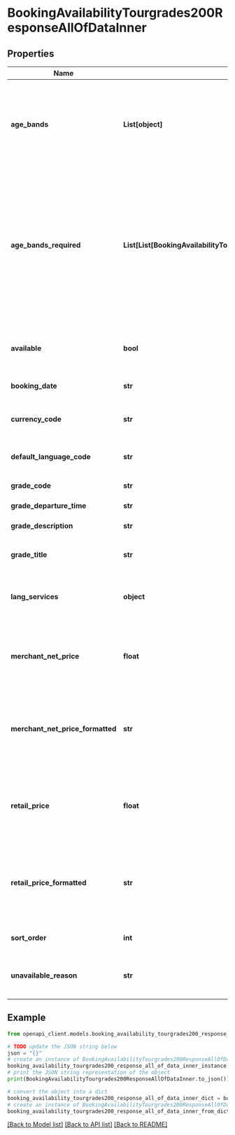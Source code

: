 # BookingAvailabilityTourgrades200ResponseAllOfDataInner


## Properties

Name | Type | Description | Notes
------------ | ------------- | ------------- | -------------
**age_bands** | **List[object]** | **array** of age band objects describing the age bands and respective passenger counts allowed to book *this* tour grade; &#x60;null&#x60; if &#x60;ageBandsRequired&#x60; is filled and &#x60;available&#x60; is &#x60;false&#x60; | [optional] 
**age_bands_required** | **List[List[BookingAvailabilityTourgrades200ResponseAllOfDataInnerAgeBandsRequiredInnerInner]]** | **array of arrays** of age band objects describing the traveler mixes eligible to book *this* tour grade; &#x60;null&#x60; if &#x60;ageBands&#x60; is filled and &#x60;available&#x60; is &#x60;true&#x60; - **note**: multiple objects; structure will depend on available tour grades – see response sample for an example, but the exact result you receive will differ  | [optional] 
**available** | **bool** | **indicator** - &#x60;true&#x60; if this tour grade is available to be booked according to the traveler mix specified | [optional] 
**booking_date** | **str** | **date** on which *this* tour grade operates | [optional] 
**currency_code** | **str** | **currency code for the specified currency** (will be &#x60;&#39;ERROR&#39;&#x60; if &#x60;available&#x60; is &#x60;false&#x60;) | [optional] 
**default_language_code** | **str** | **language code for standard langauge** for *this* product | [optional] 
**grade_code** | **str** | **alphanumeric identifier** of *this* tour grade | [optional] 
**grade_departure_time** | **str** | **time** of *this* product | [optional] 
**grade_description** | **str** | **natural-language description** of the tour grade | [optional] 
**grade_title** | **str** | **natural-language title** of the tour grade | [optional] 
**lang_services** | **object** | **object** detailing language services available for *this* product** (will be &#x60;null&#x60; if &#x60;available&#x60; is &#x60;false&#x60;) | [optional] 
**merchant_net_price** | **float** | **numeric merchant net rate** for *this* tour grade **Note**: will be &#x60;0&#x60; if &#x60;available&#x60; is &#x60;false&#x60; - For more information, see: [Merchant pricing](#section/Merchant-APIs/Merchant-pricing)  | [optional] 
**merchant_net_price_formatted** | **str** | **currency-formatted merchant net rate** for *this* tour grade **Note**: will be empty if &#x60;available&#x60; is &#x60;false&#x60; - For more information, see: [Merchant pricing](#section/Merchant-APIs/Merchant-pricing)  | [optional] 
**retail_price** | **float** | **numeric suggested retail price** for *this* tour grade **Note**: will be &#x60;0&#x60; if &#x60;available&#x60; is &#x60;false&#x60; - For more information, see: [Merchant pricing](#section/Merchant-APIs/Merchant-pricing)  | [optional] 
**retail_price_formatted** | **str** | **currency-formatted suggested retail price** for *this* tour grade **Note**: (will be &#39;&#39; if &#x60;available&#x60; is &#x60;false&#x60;) - For more information, see: [Merchant pricing](#section/Merchant-APIs/Merchant-pricing)  | [optional] 
**sort_order** | **int** | **sort order** for *this* tour grade availability object | [optional] 
**unavailable_reason** | **str** | **enum specifier of reason for product unavailability** (will be &#x60;null&#x60; if &#x60;available&#x60; is &#x60;true&#x60;) | [optional] 

## Example

```python
from openapi_client.models.booking_availability_tourgrades200_response_all_of_data_inner import BookingAvailabilityTourgrades200ResponseAllOfDataInner

# TODO update the JSON string below
json = "{}"
# create an instance of BookingAvailabilityTourgrades200ResponseAllOfDataInner from a JSON string
booking_availability_tourgrades200_response_all_of_data_inner_instance = BookingAvailabilityTourgrades200ResponseAllOfDataInner.from_json(json)
# print the JSON string representation of the object
print(BookingAvailabilityTourgrades200ResponseAllOfDataInner.to_json())

# convert the object into a dict
booking_availability_tourgrades200_response_all_of_data_inner_dict = booking_availability_tourgrades200_response_all_of_data_inner_instance.to_dict()
# create an instance of BookingAvailabilityTourgrades200ResponseAllOfDataInner from a dict
booking_availability_tourgrades200_response_all_of_data_inner_from_dict = BookingAvailabilityTourgrades200ResponseAllOfDataInner.from_dict(booking_availability_tourgrades200_response_all_of_data_inner_dict)
```
[[Back to Model list]](../README.md#documentation-for-models) [[Back to API list]](../README.md#documentation-for-api-endpoints) [[Back to README]](../README.md)


